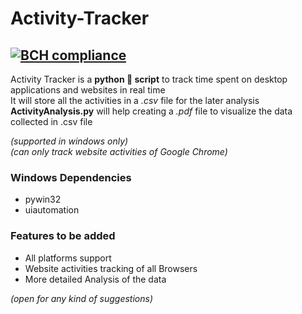 # Activity-Tracker
[![BCH compliance](https://bettercodehub.com/edge/badge/memr5/Activity-Tracker?branch=master)](https://bettercodehub.com/) 
---
Activity Tracker is a **python 🐍 script** to track time spent on desktop applications and websites in real time  
It will store all the activities in a *.csv* file for the later analysis  
**ActivityAnalysis.py** will help creating a *.pdf* file to visualize the data collected in .csv file  
  
*(supported in windows only)*  
*(can only track website activities of Google Chrome)*  
  
    
    
### Windows Dependencies
* pywin32
* uiautomation  
  

### Features to be added
* All platforms support
* Website activities tracking of all Browsers
* More detailed Analysis of the data  
  
*(open for any kind of suggestions)*
